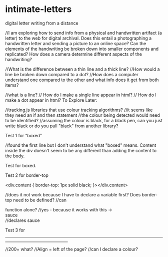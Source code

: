 # intimate-letters
digital letter writing from a distance


//I am exploring how to send info from a physical and handwritten artifact (a letter) to the web for digital archival. 
Does this entail a photographing a handwritten letter and sending a picture to an online space? Can the elements of the handwriting be broken down into smaller components and replicated? How does a camera determine different aspects of the handwriting?

//What is the difference between a thin line and a thick line? 
//How would a line be broken down compared to a dot? 
//How does a computer understand 
one compared to the other and what info does it get from both items? 

//what is a line? 
// How do I make a single line appear in html?
// How do I make a dot appear in html?
To Explore Later:

//tracking.js libraries that use colour tracking algorithms? 
//it seems like they need an if and then statement 
//the colour being detected would need to be identified? 
//assuming the colour is black, for a black pen, can you just write black or do you pull "black" from another library?


Test 1 for “boxed” 

//found the first line but I don't understand what "boxed" means. Content inside the div doesn't seem to be any different than adding the content to the body.
<div class="boxed">
  Test for boxed.
</div>

Test 2 for border-top

 <div.content {
  border-top: 1px solid black;
}></div.content>

//does it not work because I have to declare a variable first? Does border-top need to be defined? 
//can <div></div> function alone?
//yes - because it works with this -> <div id="awesome">sauce</div> //declares sauce

Test 3 for <hr>

   <hr width="200" align="left">

//200= what? 
//Align = left of the page? 
//can I declare a colour? 

